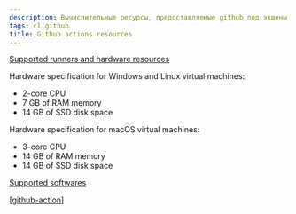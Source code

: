 ```yaml
---
description: Вычислительные ресурсы, предоставляемые github под экшены
tags: cl github
title: Github actions resources
---
```

[Supported runners and hardware resources](https://docs.github.com/en/actions/using-github-hosted-runners/about-github-hosted-runners#supported-runners-and-hardware-resources)

Hardware specification for Windows and Linux virtual machines:

- 2-core CPU
- 7 GB of RAM memory
- 14 GB of SSD disk space

Hardware specification for macOS virtual machines:

- 3-core CPU
- 14 GB of RAM memory
- 14 GB of SSD disk space

[Supported softwares](https://docs.github.com/en/actions/using-github-hosted-runners/about-github-hosted-runners#supported-software)

[[github-action]]

[//begin]: # "Autogenerated link references for markdown compatibility"
[github-action]: github-action "Githunb action"
[//end]: # "Autogenerated link references"